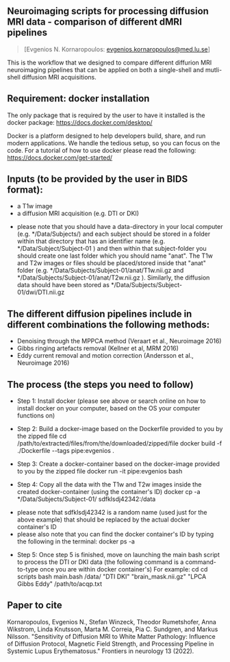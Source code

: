 ## Neuroimaging scripts for processing diffusion MRI data - comparison of different dMRI pipelines
>[Evgenios N. Kornaropoulos: evgenios.kornaropoulos@med.lu.se]

This is the workflow that we designed to compare different diffurion MRI neuroimaging pipelines that can be applied on both a single-shell and mutli-shell diffusion MRI acquisitions.

## Requirement: docker installation

The only package that is required by the user to have it installed is the docker package:
https://docs.docker.com/desktop/

Docker is a platform designed to help developers build, share, and run modern applications. We handle the tedious setup, so you can focus on the code. For a tutorial of how to use docker please read the following: 
https://docs.docker.com/get-started/

## Inputs (to be provided by the user in BIDS format):

- a T1w image
- a diffusion MRI acquisition (e.g. DTI or DKI)

* please note that you should have a data-directory in your local computer (e.g. */Data/Subjects/) and each subject should be stored in a folder within that directory that has an identifier name (e.g. */Data/Subject/Subject-01 ) and then within that subject-folder you should create one last folder which you should name "anat". The T1w and T2w images or files should be placed/stored inside that "anat" folder (e.g. */Data/Subjects/Subject-01/anat/T1w.nii.gz and */Data/Subjects/Subject-01/anat/T2w.nii.gz ). Similarly, the diffusion data should have been stored as */Data/Subjects/Subject-01/dwi/DTI.nii.gz

## The different diffusion pipelines include in different combinations the following methods: 
- Denoising through the MPPCA method (Veraart et al., Neuroimage 2016)
- Gibbs ringing artefacts removal (Kellner et al, MRM 2016)
- Eddy current removal and motion correction (Andersson et al., Neuroimage 2016)

## The process (the steps you need to follow)

- Step 1: Install docker (please see above or search online on how to install docker on your computer, based on the OS your computer functions on)

- Step 2: Build a docker-image based on the Dockerfile provided to you by the zipped file
cd /path/to/extracted/files/from/the/downloaded/zipped/file
docker build -f ./Dockerfile --tags pipe:evgenios .

- Step 3: Create a docker-container based on the docker-image provided to you by the zipped file
docker run -it pipe:evgenios bash

- Step 4: Copy all the data with the T1w and T2w images inside the created docker-container (using the container's ID)
docker cp -a */Data/Subjects/Subject-01/ sdfklsdj42342:/data

* please note that sdfklsdj42342 is a random name (used just for the above example) that should be replaced by the actual docker container's ID 
* please also note that you can find the docker container's ID by typing the following in the terminal:
docker ps -a

- Step 5: Once step 5 is finished, move on launching the main bash script to process the DTI or DKI data (the following command is a command-to-type once you are within docker container's)
For example:
cd 
cd scripts
bash main.bash /data/ "DTI DKI" "brain_mask.nii.gz" "LPCA Gibbs Eddy" /path/to/acqp.txt   

## Paper to cite
Kornaropoulos, Evgenios N., Stefan Winzeck, Theodor Rumetshofer, Anna Wikstrom, Linda Knutsson, Marta M. Correia, Pia C. Sundgren, and Markus Nilsson. "Sensitivity of Diffusion MRI to White Matter Pathology: Influence of Diffusion Protocol, Magnetic Field Strength, and Processing Pipeline in Systemic Lupus Erythematosus." Frontiers in neurology 13 (2022).
